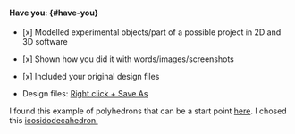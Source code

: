 #### Have you: {#have-you}

* \[x\] Modelled experimental objects/part of a possible project in 2D and 3D software

* \[x\] Shown how you did it with words/images/screenshots

* \[x\] Included your original design files

* Design files: [Right click + Save As](http://archive.fabacademy.org/archives/2017/fablabwgtn/students/457/uploads/tamahka.zip)

I found this example of polyhedrons that can be a start point [here](http://www.korthalsaltes.com). I chosed this [icosidodecahedron.](http://www.korthalsaltes.com/model.php?name_en=icosidodecahedron)

